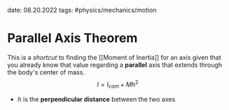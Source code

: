 date: 08.20.2022
tags: #physics/mechanics/motion  
# Parallel Axis Theorem
This is a *shortcut* to finding the [[Moment of Inertia]] for an axis given that you already know that value regarding a **parallel** axis that extends through the body's center of mass.
$$
I = I_{com} + Mh^2
$$
- $h$ is the **perpendicular distance** between the two axes